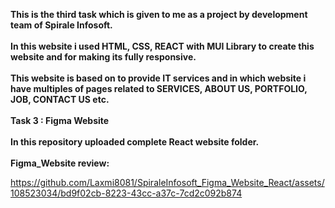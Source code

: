  <b>This is the third task which is given to me as a project by development team of Spirale Infosoft.</b><br><br>
 <b>In this website i used HTML, CSS, REACT with MUI Library to create this website and for making its fully responsive.</b><br><br>
 <b>This website is based on to provide IT services and in which website i have multiples of pages related to SERVICES, ABOUT US, PORTFOLIO, JOB, CONTACT US etc.</b><br><br>
 <b>Task 3 : Figma Website</b> <br> <br>
 <b> In this repository uploaded complete React website folder.</b>
 <br><br>
<b> Figma_Website review:</b> <br>

https://github.com/Laxmi8081/SpiraleInfosoft_Figma_Website_React/assets/108523034/bd9f02cb-8223-43cc-a37c-7cd2c092b874

